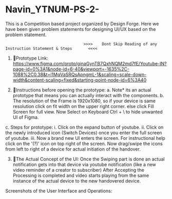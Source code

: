 # Navin_YTNUM-PS-2-
This is a Competition based project organized by Design Forge. Here we have been given problem statements for designing UI/UX based on the problem statement.

                                      >>>>    Dont Skip Reading of any Instruction Statement & Steps       <<<<

1. 🥇Prototype Link: https://www.figma.com/proto/ginaGynTB7QxhNQM2md7fE/Youtube-IN?page-id=0%3A1&node-id=6-40&viewport=-1635%2C-1088%2C0.38&t=i1MqVaSRQsApngmL-1&scaling=scale-down-width&content-scaling=fixed&starting-point-node-id=6%3A40

2. 🥈Instructions before opening the prototype:
  a. Note* its an actual prototype that means you can actually interact with the components.
  b. The resolution of the Frame is 1920x1080, so if your device is same resolution click on fit width on the upper right corner. else click Fill Screen for full view.
     Now Select on Keyboard Ctrl + \ to hide unwanted UI of Figma.

  c. Steps for prototype:
    i. Click on the expand button of youtube.
    ii. Click on the newly introduced icon (Switch Devices) once you enter the full screen of youtube.
    iii. Now a brand new UI enters the screen. For instructional help click on the '(?)' icon on top right of the screen.
         Now drag/swipe the icons from left to right of a device for actual initiation of the handover.

3. 🥉The Actual Concept of the UI:
   Once the Swiping part is done an actual notification gets into that device via youtube notification (like a new video reminder of a creator to subscriber)
   After Accepting the Processing is completed and video starts playing from the same instance of the actual device to the new handovered device.

Screenshots of the User Interface and Operations:
